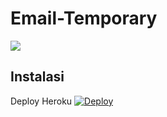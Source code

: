 # Email-Temporary
<a href="t.me/smemailtemporarybot"><img src="https://img.shields.io/badge/Email_Bot-2cb6e0?style=for-the-badge&logo=telegram&logoColor=white"></a>

## Instalasi
Deploy Heroku
[![Deploy](https://www.herokucdn.com/deploy/button.svg)](https://heroku.com/deploy)
